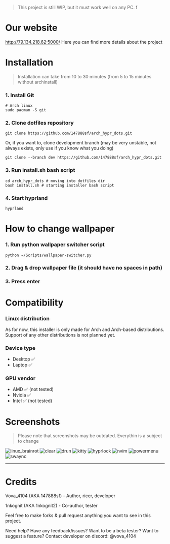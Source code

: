 > This project is still WIP, but it must work well on any PC.
f
# Our website
http://79.134.218.62:5000/
Here you can find more details about the project

# Installation
> Installation can take from 10 to 30 minutes (from 5 to 15 minutes without archinstall)

### 1. Install Git
```
# Arch linux
sudo pacman -S git
```

### 2. Сlone dotfiles repository
```
git clone https://github.com/147888sf/arch_hypr_dots.git
```

Or, if you want to, clone development branch (may be very unstable, not always exists, only use if you know what you doing)
```
git clone --branch dev https://github.com/147888sf/arch_hypr_dots.git
```

### 3. Run install.sh bash script
```
cd arch_hypr_dots # moving into dotfiles dir
bash install.sh # starting installer bash script
```

### 4. Start hyprland
```
hyprland
```

# How to change wallpaper

### 1. Run python wallpaper switcher script
```
python ~/Scripts/wallpaper-switcher.py
```

### 2. Drag & drop wallpaper file (it should have no spaces in path)

### 3. Press enter

# Compatibility
### Linux distribution
As for now, this installer is only made for Arch and Arch-based distributions. Support of any other distributions is not planned yet.
### Device type
- Desktop ✅
- Laptop ✅
### GPU vendor
- AMD ✅ (not tested)
- Nvidia ✅
- Intel ✅ (not tested)

# Screenshots
> Please note that screenshots may be outdated. Everythin is a subject to change

![linux_brainrot](https://images2.imgbox.com/17/72/TDNyHzEz_o.png)
![clear](https://images2.imgbox.com/d3/0a/UpxFgZjj_o.png)
![drun](https://images2.imgbox.com/ed/78/35UuRqLG_o.png)
![kitty](https://images2.imgbox.com/c8/4a/TxEgMWUz_o.png)
![hyprlock](https://images2.imgbox.com/77/26/ABvAF4QF_o.png)
![nvim](https://images2.imgbox.com/99/80/1FxfEXs3_o.png)
![powermenu](https://images2.imgbox.com/08/11/qRBCBrEa_o.png)
![swaync](https://images2.imgbox.com/22/a8/nDRZPMDO_o.png)

<hr>

# Credits
Vova_4104 (AKA 147888sf) - Author, ricer, developer

1nkognit (AKA 1nkognit2) - Co-author, tester



Feel free to make forks & pull request anything you want to see in this project.

Need help? Have any feedback/issues? Want to be a beta tester? Want to suggest a feature? Contact developer on discord: @vova_4104
